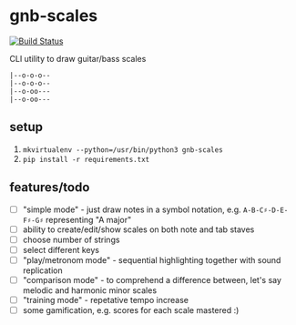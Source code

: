 # gnb-scales

[![Build Status](https://travis-ci.org/oleksmarkh/gnb-scales.svg)](https://travis-ci.org/oleksmarkh/gnb-scales)

CLI utility to draw guitar/bass scales


```
|--o-o-o--
|--o-o-o--
|--o-oo---
|--o-oo---
```

## setup

1. `mkvirtualenv --python=/usr/bin/python3 gnb-scales`
2. `pip install -r requirements.txt`


## features/todo

- [ ] "simple mode" - just draw notes in a symbol notation, e.g. `A-B-C♯-D-E-F♯-G♯` representing "A major"
- [ ] ability to create/edit/show scales on both note and tab staves
- [ ] choose number of strings
- [ ] select different keys
- [ ] "play/metronom mode" - sequential highlighting together with sound replication
- [ ] "comparison mode" - to comprehend a difference between, let's say melodic and harmonic minor scales
- [ ] "training mode" - repetative tempo increase
- [ ] some gamification, e.g. scores for each scale mastered :)
